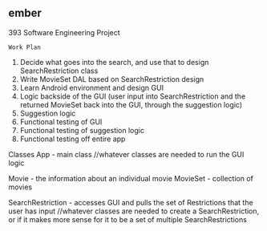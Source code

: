 ## ember
393 Software Engineering Project


`Work Plan`
1. Decide what goes into the search, and use that to design SearchRestriction class
2. Write MovieSet DAL based on SearchRestriction design
2. Learn Android environment and design GUI
3. Logic backside of the GUI (user input into SearchRestriction and the returned MovieSet back into the GUI, through the suggestion logic)
3. Suggestion logic
4. Functional testing of GUI
4. Functional testing of suggestion logic
5. Functional testing off entire app


Classes
App - main class
//whatever classes are needed to run the GUI logic

Movie - the information about an individual movie
MovieSet - collection of movies

SearchRestriction - accesses GUI and pulls the set of Restrictions that the user has input
//whatever classes are needed to create a SearchRestriction, or if it makes more sense for it to be a set of multiple SearchRestrictions
